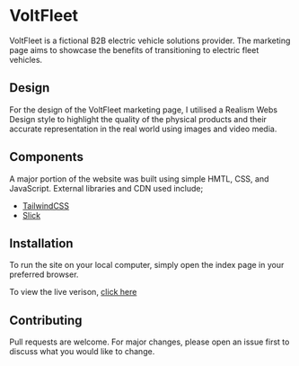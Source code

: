 # VoltFleet

VoltFleet is a fictional B2B electric vehicle solutions provider. The marketing page aims to showcase the benefits of transitioning to electric fleet vehicles.

## Design

For the design of the VoltFleet marketing page, I utilised a Realism Webs Design style to highlight the quality of the physical products and their accurate representation in the real world using images and video media.

## Components

A major portion of the website was built using simple HMTL, CSS, and JavaScript. External libraries and CDN used include;

* [TailwindCSS](https://tailwindcss.com/docs/installation)
* [Slick](https://kenwheeler.github.io/slick/)

## Installation

To run the site on your local computer, simply open the index page in your preferred browser.

To view the live verison, [click here](https://voltfleet.netlify.app)

## Contributing

Pull requests are welcome. For major changes, please open an issue first
to discuss what you would like to change.
